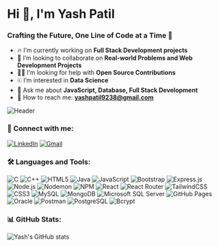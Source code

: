 # Hi 👋, I'm Yash Patil

### Crafting the Future, One Line of Code at a Time 🚀

- 🔥 I’m currently working on **Full Stack Development projects**
- 🤝 I’m looking to collaborate on **Real-world Problems and Web Development Projects**
- 👨‍💻 I’m looking for help with **Open Source Contributions**
- 🗉 I’m interested in **Data Science**
- 📝 Ask me about **JavaScript, Database, Full Stack Development**
- 📩 How to reach me: **yashpatil9238@gmail.com**

![Header](https://www.vecteezy.com/system/resources/previews/002/412/260/original/cover-and-banner-of-working-desk-with-gadget-top-view-of-table-working-and-free-space-for-text-with-computer-laptop-notebook-coffee-cup-phone-and-paper-free-vector.jpg)

### 🤝 Connect with me:
[![LinkedIn](https://img.shields.io/badge/LinkedIn-0077B5?style=for-the-badge&logo=linkedin&logoColor=white)](https://www.linkedin.com/in/yash-patil-b698a6290)
[![Gmail](https://img.shields.io/badge/Gmail-D14836?style=for-the-badge&logo=gmail&logoColor=white)](mailto:yashpatil9238@gmail.com)

### 🛠️ Languages and Tools:
![C](https://img.shields.io/badge/C-00599C?style=for-the-badge&logo=c&logoColor=white)
![C++](https://img.shields.io/badge/C++-00599C?style=for-the-badge&logo=c%2B%2B&logoColor=white)
![HTML5](https://img.shields.io/badge/HTML5-E34F26?style=for-the-badge&logo=html5&logoColor=white)
![Java](https://img.shields.io/badge/Java-007396?style=for-the-badge&logo=java&logoColor=white)
![JavaScript](https://img.shields.io/badge/JavaScript-F7DF1E?style=for-the-badge&logo=javascript&logoColor=black)
![Bootstrap](https://img.shields.io/badge/Bootstrap-563D7C?style=for-the-badge&logo=bootstrap&logoColor=white)
![Express.js](https://img.shields.io/badge/Express.js-000000?style=for-the-badge&logo=express&logoColor=white)
![Node.js](https://img.shields.io/badge/Node.js-43853D?style=for-the-badge&logo=node.js&logoColor=white)
![Nodemon](https://img.shields.io/badge/Nodemon-76D04B?style=for-the-badge&logo=nodemon&logoColor=white)
![NPM](https://img.shields.io/badge/NPM-CB3837?style=for-the-badge&logo=npm&logoColor=white)
![React](https://img.shields.io/badge/React-20232A?style=for-the-badge&logo=react&logoColor=61DAFB)
![React Router](https://img.shields.io/badge/React_Router-CA4245?style=for-the-badge&logo=react-router&logoColor=white)
![TailwindCSS](https://img.shields.io/badge/TailwindCSS-38B2AC?style=for-the-badge&logo=tailwind-css&logoColor=white)
![CSS3](https://img.shields.io/badge/CSS3-1572B6?style=for-the-badge&logo=css3&logoColor=white)
![MySQL](https://img.shields.io/badge/MySQL-4479A1?style=for-the-badge&logo=mysql&logoColor=white)
![MongoDB](https://img.shields.io/badge/MongoDB-4EA94B?style=for-the-badge&logo=mongodb&logoColor=white)
![Microsoft SQL Server](https://img.shields.io/badge/Microsoft_SQL_Server-CC2927?style=for-the-badge&logo=microsoft-sql-server&logoColor=white)
![GitHub Pages](https://img.shields.io/badge/GitHub_Pages-100000?style=for-the-badge&logo=github&logoColor=white)
![Oracle](https://img.shields.io/badge/Oracle-F80000?style=for-the-badge&logo=oracle&logoColor=white)
![Postman](https://img.shields.io/badge/Postman-FF6C37?style=for-the-badge&logo=postman&logoColor=white)
![PostgreSQL](https://img.shields.io/badge/PostgreSQL-336791?style=for-the-badge&logo=postgresql&logoColor=white)
![Bcrypt](https://img.shields.io/badge/bcrypt-051A3D?style=for-the-badge&logo=bcrypt&logoColor=white)

### 📊 GitHub Stats:
![Yash's GitHub stats](https://github-readme-stats.vercel.app/api?username=yashpatil&show_icons=true&theme=dark)
